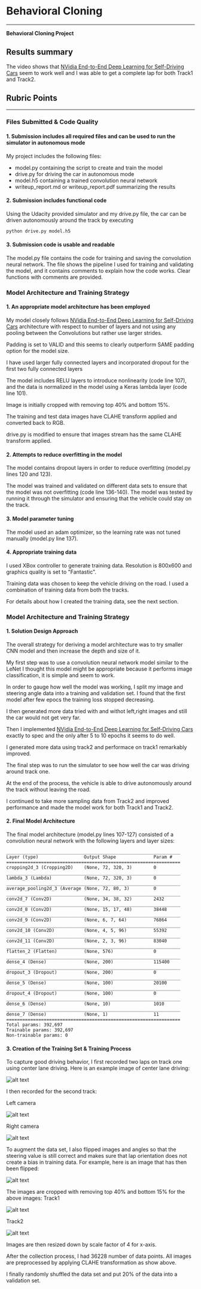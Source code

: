 # **Behavioral Cloning** 

---

**Behavioral Cloning Project**

## Results summary

The video shows that [NVidia End-to-End Deep Learning for Self-Driving Cars](https://devblogs.nvidia.com/parallelforall/deep-learning-self-driving-cars/) seem to work well and I was able to get a complete lap for both Track1 and Track2.


[//]: # (Image References)

[image1]: ./examples/track1_center.png "Track1 Center Image"
[image2]: ./examples/track1_center_flip.png "Track1 Center Flip Image"
[image3]: ./examples/track2_left.png  "Track2 Left Image "
[image4]: ./examples/track2_right.png  "Track2 Right Image"
[image5]: ./examples/track1_center_cropped.png  "Track1 Center Cropped Image"
[image6]: ./examples/track2_left_cropped.png  "Track2 Left Cropped Image"

## Rubric Points

---
### Files Submitted & Code Quality

#### 1. Submission includes all required files and can be used to run the simulator in autonomous mode

My project includes the following files:
* model.py containing the script to create and train the model
* drive.py for driving the car in autonomous mode
* model.h5 containing a trained convolution neural network 
* writeup_report.md or writeup_report.pdf summarizing the results

#### 2. Submission includes functional code
Using the Udacity provided simulator and my drive.py file, the car can be driven autonomously around the track by executing 
```sh
python drive.py model.h5
```

#### 3. Submission code is usable and readable

The model.py file contains the code for training and saving the convolution neural network. The file shows the pipeline I used for training and validating the model, and it contains comments to explain how the code works. Clear functions with comments are provided.

### Model Architecture and Training Strategy

#### 1. An appropriate model architecture has been employed

My model closely follows [NVidia End-to-End Deep Learning for Self-Driving Cars](https://devblogs.nvidia.com/parallelforall/deep-learning-self-driving-cars/) architecture with respect to number of layers and not using any pooling between the Convolutions but rather use larger strides.

Padding is set to VALID and this seems to clearly outperform SAME padding option for the model size.

I have used larger fully connected layers and incorporated dropout for the first two fully connected layers

The model includes RELU layers to introduce nonlinearity (code line 107), and the data is normalized in the model using a Keras lambda layer (code line 101).

Image is initially cropped with removing top 40% and bottom 15%.

The training and test data images have CLAHE transform applied and converted back to RGB.

drive.py is modified to ensure that images stream has the same CLAHE transform applied.

#### 2. Attempts to reduce overfitting in the model

The model contains dropout layers in order to reduce overfitting (model.py lines 120 and 123). 

The model was trained and validated on different data sets to ensure that the model was not overfitting (code line 136-140). The model was tested by running it through the simulator and ensuring that the vehicle could stay on the track.

#### 3. Model parameter tuning

The model used an adam optimizer, so the learning rate was not tuned manually (model.py line 137).

#### 4. Appropriate training data

I used XBox controller to generate training data. Resolution is 800x600 and graphics quality is set to "Fantastic".

Training data was chosen to keep the vehicle driving on the road. I used a combination of training data from both the tracks.

For details about how I created the training data, see the next section. 

### Model Architecture and Training Strategy

#### 1. Solution Design Approach

The overall strategy for deriving a model architecture was to try smaller CNN model and then increase the depth and size of it.

My first step was to use a convolution neural network model similar to the LeNet I thought this model might be appropriate because it performs image classification, it is simple and seem to work.

In order to gauge how well the model was working, I split my image and steering angle data into a training and validation set. I found that the first model after few epocs the training loss stopped decreasing. 

I then generated more data tried with and withot left,right images and still the car would not get very far.

Then I implemented [NVidia End-to-End Deep Learning for Self-Driving Cars](https://devblogs.nvidia.com/parallelforall/deep-learning-self-driving-cars/) exactly to spec and the only after 5 to 10 epochs it seems to do well.

I generated more data using track2 and performace on track1 remarkably improved.

The final step was to run the simulator to see how well the car was driving around track one.

At the end of the process, the vehicle is able to drive autonomously around the track without leaving the road.

I continued to take more sampling data from Track2 and improved performance and made the model work for both Track1 and Track2.

#### 2. Final Model Architecture

The final model architecture (model.py lines 107-127) consisted of a convolution neural network with the following layers and layer sizes:

```
_________________________________________________________________
Layer (type)                 Output Shape              Param #   
=================================================================
cropping2d_3 (Cropping2D)    (None, 72, 320, 3)        0         
_________________________________________________________________
lambda_3 (Lambda)            (None, 72, 320, 3)        0         
_________________________________________________________________
average_pooling2d_3 (Average (None, 72, 80, 3)         0         
_________________________________________________________________
conv2d_7 (Conv2D)            (None, 34, 38, 32)        2432      
_________________________________________________________________
conv2d_8 (Conv2D)            (None, 15, 17, 48)        38448     
_________________________________________________________________
conv2d_9 (Conv2D)            (None, 6, 7, 64)          76864     
_________________________________________________________________
conv2d_10 (Conv2D)           (None, 4, 5, 96)          55392     
_________________________________________________________________
conv2d_11 (Conv2D)           (None, 2, 3, 96)          83040     
_________________________________________________________________
flatten_2 (Flatten)          (None, 576)               0         
_________________________________________________________________
dense_4 (Dense)              (None, 200)               115400    
_________________________________________________________________
dropout_3 (Dropout)          (None, 200)               0         
_________________________________________________________________
dense_5 (Dense)              (None, 100)               20100     
_________________________________________________________________
dropout_4 (Dropout)          (None, 100)               0         
_________________________________________________________________
dense_6 (Dense)              (None, 10)                1010      
_________________________________________________________________
dense_7 (Dense)              (None, 1)                 11        
=================================================================
Total params: 392,697
Trainable params: 392,697
Non-trainable params: 0
```

#### 3. Creation of the Training Set & Training Process

To capture good driving behavior, I first recorded two laps on track one using center lane driving. Here is an example image of center lane driving:

![alt text][image1]

I then recorded for the second track:

Left camera 

![alt text][image3]

Right camera

![alt text][image4]


To augment the data set, I also flipped images and angles so that the steering value is still correct and makes sure that lap orientation does not create a bias in training data. For example, here is an image that has then been flipped:

![alt text][image2]

The images are cropped with removing top 40% and bottom 15% for the above images:
Track1

![alt text][image5]

Track2

![alt text][image6]

Images are then resized down by scale factor of 4 for x-axis.

After the collection process, I had 36228 number of data points. All images are preprocessed by applying CLAHE transformation as show above.

I finally randomly shuffled the data set and put 20% of the data into a validation set. 
